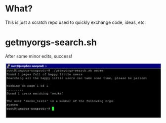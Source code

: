 # What?

This is just a scratch repo used to quickly exchange code, ideas, etc.

# getmyorgs-search.sh

After some minor edits, success!

![success](https://github.com/deadlysyn/scratch/raw/master/success.png "getmyorgs-search.sh output")
